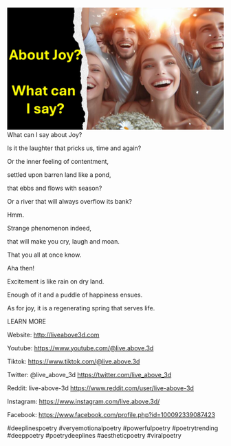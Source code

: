 ![Video cover image](../cover.jpeg "cover-photo")
What can I say about Joy?

Is it the laughter that pricks us, time and again?

Or the inner feeling of contentment,

settled upon barren land like a pond,

that ebbs and flows with season?

Or a river that will always overflow its bank?

Hmm.

Strange phenomenon indeed,

that will make you cry, laugh and moan.

That you all at once know.

Aha then!

Excitement is like rain on dry land.

Enough of it and a puddle of happiness ensues.

As for joy, it is a regenerating spring that serves life.

LEARN MORE

Website: http://liveabove3d.com

Youtube: https://www.youtube.com/@live.above.3d

Tiktok: https://www.tiktok.com/@live.above.3d

Twitter: @live_above_3d https://twitter.com/live_above_3d

Reddit: live-above-3d https://www.reddit.com/user/live-above-3d

Instagram: https://www.instagram.com/live.above.3d/

Facebook: https://www.facebook.com/profile.php?id=100092339087423

#deeplinespoetry #veryemotionalpoetry #powerfulpoetry #poetrytrending #deeppoetry #poetrydeeplines
#aestheticpoetry #viralpoetry

